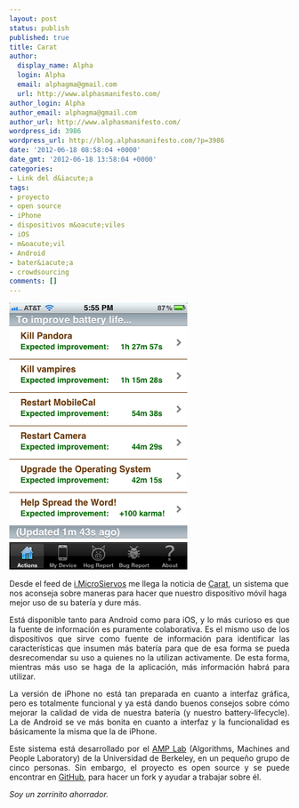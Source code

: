 ```yaml
---
layout: post
status: publish
published: true
title: Carat
author:
  display_name: Alpha
  login: Alpha
  email: alphagma@gmail.com
  url: http://www.alphasmanifesto.com/
author_login: Alpha
author_email: alphagma@gmail.com
author_url: http://www.alphasmanifesto.com/
wordpress_id: 3986
wordpress_url: http://blog.alphasmanifesto.com/?p=3986
date: '2012-06-18 08:58:04 +0000'
date_gmt: '2012-06-18 13:58:04 +0000'
categories:
- Link del d&iacute;a
tags:
- proyecto
- open source
- iPhone
- dispositivos m&oacute;viles
- iOS
- m&oacute;vil
- Android
- bater&iacute;a
- crowdsourcing
comments: []
---
```


![](/assets/carat.png)

Desde el feed de <a href="http://i.microsiervos.com/gadgets/carat-app-optimizar-duracion-bateria-movil.html">i.MicroSiervos</a> me llega la noticia de <a href="http://carat.cs.berkeley.edu/">Carat</a>, un sistema que nos aconseja sobre maneras para hacer que nuestro dispositivo m&oacute;vil haga mejor uso de su bater&iacute;a y dure m&aacute;s.</p>
<p style="text-align: justify;">Est&aacute; disponible tanto para Android como para iOS, y lo m&aacute;s curioso es que la fuente de informaci&oacute;n es puramente colaborativa. Es el mismo uso de los dispositivos que sirve como fuente de informaci&oacute;n para identificar las caracter&iacute;sticas que insumen m&aacute;s bater&iacute;a para que de esa forma se pueda desrecomendar su uso a quienes no la utilizan activamente. De esta forma, mientras m&aacute;s uso se haga de la aplicaci&oacute;n, m&aacute;s informaci&oacute;n habr&aacute; para utilizar.</p>
<p style="text-align: justify;">La versi&oacute;n de iPhone no est&aacute; tan preparada en cuanto a interfaz gr&aacute;fica, pero es totalmente funcional y ya est&aacute; dando buenos consejos sobre c&oacute;mo mejorar la calidad de vida de nuestra bater&iacute;a (y nuestro battery-lifecycle). La de Android se ve m&aacute;s bonita en cuanto a interfaz y la funcionalidad es b&aacute;sicamente la misma que la de iPhone.</p>
<p style="text-align: justify;">Este sistema est&aacute; desarrollado por el <a href="http://amplab.cs.berkeley.edu/">AMP Lab</a> (Algorithms, Machines and People Laboratory) de la Universidad de Berkeley, en un peque&ntilde;o grupo de cinco personas. Sin embargo, el proyecto es open source y se puede encontrar en <a href="https://github.com/amplab/carat/">GitHub</a>, para hacer un fork y ayudar a trabajar sobre &eacute;l.</p>
<p style="text-align: justify;"><em>Soy un zorrinito ahorrador.</em></p>
